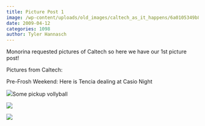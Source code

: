 ```yaml
---
title: Picture Post 1
image: /wp-content/uploads/old_images/caltech_as_it_happens/6a0105349b8251970b01156f1e0d7d970c.jpg
date: 2009-04-12
categories: 1098
author: Tyler Hannasch
---
```


Monorina requested pictures of Caltech so here we have our 1st picture post!

Pictures from Caltech:

Pre-Frosh Weekend:
Here is Tencia dealing at Casio Night

![](/old_images/caltech_as_it_happens/6a0105349b8251970b01157014df69970b.jpg)Some pickup vollyball

![](/old_images/caltech_as_it_happens/6a0105349b8251970b01157014df96970b.jpg)

![](/old_images/caltech_as_it_happens/6a0105349b8251970b01156f1e0f4e970c.jpg)
